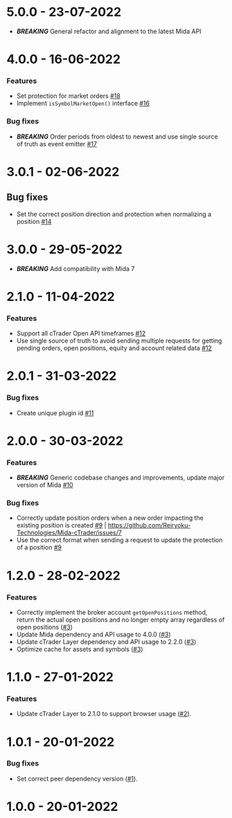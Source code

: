 5.0.0 - 23-07-2022
===================
* **_BREAKING_** General refactor and alignment to the latest Mida API

4.0.0 - 16-06-2022
===================
### Features
* Set protection for market orders [#18](https://github.com/Reiryoku-Technologies/Mida-cTrader/pull/18)
* Implement `isSymbolMarketOpen()` interface [#16](https://github.com/Reiryoku-Technologies/Mida-cTrader/pull/16)

### Bug fixes
* **_BREAKING_** Order periods from oldest to newest and use single source of truth as event emitter [#17](https://github.com/Reiryoku-Technologies/Mida-cTrader/pull/17)

3.0.1 - 02-06-2022
===================
## Bug fixes
* Set the correct position direction and protection when normalizing a position [#14](https://github.com/Reiryoku-Technologies/Mida-cTrader/pull/14)

3.0.0 - 29-05-2022
===================
* **_BREAKING_** Add compatibility with Mida 7

2.1.0 - 11-04-2022
===================
### Features
* Support all cTrader Open API timeframes [#12](https://github.com/Reiryoku-Technologies/Mida-cTrader/pull/12)
* Use single source of truth to avoid sending multiple requests for getting pending orders, open positions, equity and account related data [#12](https://github.com/Reiryoku-Technologies/Mida-cTrader/pull/12)

2.0.1 - 31-03-2022
===================
### Bug fixes
* Create unique plugin id [#11](https://github.com/Reiryoku-Technologies/Mida-cTrader/pull/11)

2.0.0 - 30-03-2022
===================
### Features
* **_BREAKING_** Generic codebase changes and improvements, update major version of Mida [#10](https://github.com/Reiryoku-Technologies/Mida-cTrader/pull/10)

### Bug fixes
* Correctly update position orders when a new order impacting the existing position is created [#9](https://github.com/Reiryoku-Technologies/Mida-cTrader/pull/9) | https://github.com/Reiryoku-Technologies/Mida-cTrader/issues/7
* Use the correct format when sending a request to update the protection of a position [#9](https://github.com/Reiryoku-Technologies/Mida-cTrader/pull/9)

1.2.0 - 28-02-2022
===================
### Features
* Correctly implement the broker account `getOpenPositions` method, return the actual open positions and no longer empty array regardless of open positions ([#3](https://github.com/Reiryoku-Technologies/Mida-cTrader/pull/3))
* Update Mida dependency and API usage to 4.0.0 ([#3](https://github.com/Reiryoku-Technologies/Mida-cTrader/pull/3))
* Update cTrader Layer dependency and API usage to 2.2.0 ([#3](https://github.com/Reiryoku-Technologies/Mida-cTrader/pull/3))
* Optimize cache for assets and symbols ([#3](https://github.com/Reiryoku-Technologies/Mida-cTrader/pull/3))

1.1.0 - 27-01-2022
===================
### Features
* Update cTrader Layer to 2.1.0 to support browser usage ([#2](https://github.com/Reiryoku-Technologies/Mida-cTrader/pull/2)).

1.0.1 - 20-01-2022
===================
### Bug fixes
* Set correct peer dependency version ([#1](https://github.com/Reiryoku-Technologies/Mida-cTrader/pull/1)).

1.0.0 - 20-01-2022
===================
